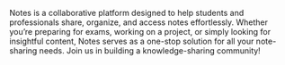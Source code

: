 Notes is a collaborative platform designed to help students and professionals share, organize, and access notes effortlessly.
Whether you’re preparing for exams, 
working on a project, or simply looking for insightful content, 
Notes serves as a one-stop solution for all your note-sharing needs. Join us in building a knowledge-sharing community!
<!---
inonstu/inonstu is a ✨ special ✨ repository because its `README.md` (this file) appears on your GitHub profile.
You can click the Preview link to take a look at your changes.
--->

